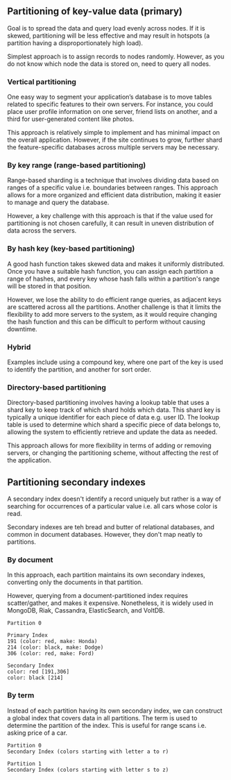 ## Partitioning of key-value data (primary)

Goal is to spread the data and query load evenly across nodes. If it is skewed, partitioning will be less effective and may result in hotspots (a partition having a disproportionately high load).

Simplest approach is to assign records to nodes randomly. However, as you do not know which node the data is stored on, need to query all nodes.

### Vertical partitioning

One easy way to segment your application’s database is to move tables related to specific features to their own servers. For instance, you could place user profile information on one server, friend lists on another, and a third for user-generated content like photos.

This approach is relatively simple to implement and has minimal impact on the overall application. However, if the site continues to grow, further shard the feature-specific databases across multiple servers may be necessary.

### By key range (range-based partitioning)

Range-based sharding is a technique that involves dividing data based on ranges of a specific value i.e. boundaries between ranges. This approach allows for a more organized and efficient data distribution, making it easier to manage and query the database.

However, a key challenge with this approach is that if the value used for partitioning is not chosen carefully, it can result in uneven distribution of data across the servers.

### By hash key (key-based partitioning)

A good hash function takes skewed data and makes it uniformly distributed. Once you have a suitable hash function, you can assign each partition a range of hashes, and every key whose hash falls within a partition's range will be stored in that position.

However, we lose the ability to do efficient range queries, as adjacent keys are scattered across all the partitions. Another challenge is that it limits the flexibility to add more servers to the system, as it would require changing the hash function and this can be difficult to perform without causing downtime.

### Hybrid

Examples include using a compound key, where one part of the key is used to identify the partition, and another for sort order.

### Directory-based partitioning

Directory-based partitioning involves having a lookup table that uses a shard key to keep track of which shard holds which data. This shard key is typically a unique identifier for each piece of data e.g. user ID. The lookup table is used to determine which shard a specific piece of data belongs to, allowing the system to efficiently retrieve and update the data as needed.

This approach allows for more flexibility in terms of adding or removing servers, or changing the partitioning scheme, without affecting the rest of the application.

## Partitioning secondary indexes

A secondary index doesn't identify a record uniquely but rather is a way of searching for occurrences of a particular value i.e. all cars whose color is read.

Secondary indexes are teh bread and butter of relational databases, and common in document databases. However, they don't map neatly to partitions.

### By document

In this approach, each partition maintains its own secondary indexes, converting only the documents in that partition.

However, querying from a document-partitioned index requires scatter/gather, and makes it expensive. Nonetheless, it is widely used in MongoDB, Riak, Cassandra, ElasticSearch, and VoltDB.

```
Partition 0

Primary Index
191 (color: red, make: Honda)
214 (color: black, make: Dodge)
306 (color: red, make: Ford)

Secondary Index
color: red [191,306]
color: black [214]
```

### By term

Instead of each partition having its own secondary index, we can construct a global index that covers data in all partitions. The term is used to determine the partition of the index. This is useful for range scans i.e. asking price of a car.

```
Partition 0
Secondary Index (colors starting with letter a to r)

Partition 1
Secondary Index (colors starting with letter s to z)
```
